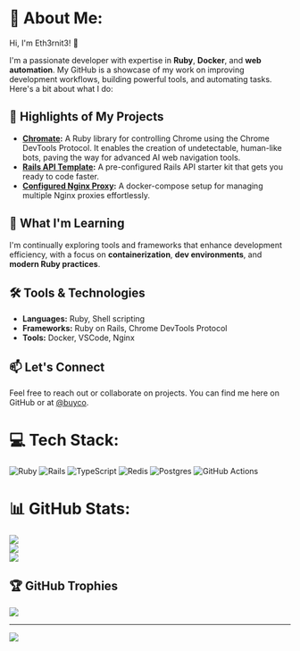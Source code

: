 # 💫 About Me:
Hi, I'm Eth3rnit3! 👋

I'm a passionate developer with expertise in **Ruby**, **Docker**, and **web automation**. My GitHub is a showcase of my work on improving development workflows, building powerful tools, and automating tasks.
Here's a bit about what I do:

## 🚀 Highlights of My Projects
- **[Chromate](https://github.com/eth3rnit3/chromate):** A Ruby library for controlling Chrome using the Chrome DevTools Protocol. It enables the creation of undetectable, human-like bots, paving the way for advanced AI web navigation tools.
- **[Rails API Template](https://github.com/eth3rnit3/rails_api_template):** A pre-configured Rails API starter kit that gets you ready to code faster.
- **[Configured Nginx Proxy](https://github.com/eth3rnit3/configured-compose-nginx-proxy):** A docker-compose setup for managing multiple Nginx proxies effortlessly.

## 🌱 What I'm Learning
I'm continually exploring tools and frameworks that enhance development efficiency, with a focus on **containerization**, **dev environments**, and **modern Ruby practices**.

## 🛠️ Tools & Technologies
- **Languages:** Ruby, Shell scripting
- **Frameworks:** Ruby on Rails, Chrome DevTools Protocol
- **Tools:** Docker, VSCode, Nginx

## 📫 Let's Connect
Feel free to reach out or collaborate on projects. You can find me here on GitHub or at [@buyco](https://github.com/buyco).


# 💻 Tech Stack:
![Ruby](https://img.shields.io/badge/ruby-%23CC342D.svg?style=flat&logo=ruby&logoColor=white) ![Rails](https://img.shields.io/badge/rails-%23CC0000.svg?style=flat&logo=ruby-on-rails&logoColor=white) ![TypeScript](https://img.shields.io/badge/typescript-%23007ACC.svg?style=flat&logo=typescript&logoColor=white) ![Redis](https://img.shields.io/badge/redis-%23DD0031.svg?style=flat&logo=redis&logoColor=white) ![Postgres](https://img.shields.io/badge/postgres-%23316192.svg?style=flat&logo=postgresql&logoColor=white) ![GitHub Actions](https://img.shields.io/badge/github%20actions-%232671E5.svg?style=flat&logo=githubactions&logoColor=white)

# 📊 GitHub Stats:
![](https://github-readme-stats.vercel.app/api?username=eth3rnit3&theme=merko&hide_border=false&include_all_commits=true&count_private=true)<br/>
![](https://github-readme-streak-stats.herokuapp.com/?user=eth3rnit3&theme=merko&hide_border=false)<br/>
![](https://github-readme-stats.vercel.app/api/top-langs/?username=eth3rnit3&theme=merko&hide_border=false&include_all_commits=true&count_private=true&layout=compact)

## 🏆 GitHub Trophies
![](https://github-profile-trophy.vercel.app/?username=eth3rnit3&theme=radical&no-frame=false&no-bg=true&margin-w=4)

---
[![](https://visitcount.itsvg.in/api?id=eth3rnit3&icon=0&color=0)](https://visitcount.itsvg.in)

<!-- Proudly created with GPRM ( https://gprm.itsvg.in ) -->
